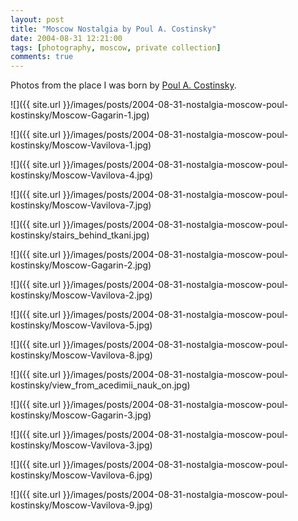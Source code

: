 ```yaml
---
layout: post
title: "Moscow Nostalgia by Poul A. Costinsky"
date: 2004-08-31 12:21:00
tags: [photography, moscow, private collection]
comments: true
---
```

Photos from the place I was born by [Poul A. Costinsky](http://www.polyrealism.com).

![]({{ site.url }}/images/posts/2004-08-31-nostalgia-moscow-poul-kostinsky/Moscow-Gagarin-1.jpg)

![]({{ site.url }}/images/posts/2004-08-31-nostalgia-moscow-poul-kostinsky/Moscow-Vavilova-1.jpg)

![]({{ site.url }}/images/posts/2004-08-31-nostalgia-moscow-poul-kostinsky/Moscow-Vavilova-4.jpg)

![]({{ site.url }}/images/posts/2004-08-31-nostalgia-moscow-poul-kostinsky/Moscow-Vavilova-7.jpg)

![]({{ site.url }}/images/posts/2004-08-31-nostalgia-moscow-poul-kostinsky/stairs_behind_tkani.jpg)

![]({{ site.url }}/images/posts/2004-08-31-nostalgia-moscow-poul-kostinsky/Moscow-Gagarin-2.jpg)

![]({{ site.url }}/images/posts/2004-08-31-nostalgia-moscow-poul-kostinsky/Moscow-Vavilova-2.jpg)

![]({{ site.url }}/images/posts/2004-08-31-nostalgia-moscow-poul-kostinsky/Moscow-Vavilova-5.jpg)

![]({{ site.url }}/images/posts/2004-08-31-nostalgia-moscow-poul-kostinsky/Moscow-Vavilova-8.jpg)

![]({{ site.url }}/images/posts/2004-08-31-nostalgia-moscow-poul-kostinsky/view_from_acedimii_nauk_on.jpg)

![]({{ site.url }}/images/posts/2004-08-31-nostalgia-moscow-poul-kostinsky/Moscow-Gagarin-3.jpg)

![]({{ site.url }}/images/posts/2004-08-31-nostalgia-moscow-poul-kostinsky/Moscow-Vavilova-3.jpg)

![]({{ site.url }}/images/posts/2004-08-31-nostalgia-moscow-poul-kostinsky/Moscow-Vavilova-6.jpg)

![]({{ site.url }}/images/posts/2004-08-31-nostalgia-moscow-poul-kostinsky/Moscow-Vavilova-9.jpg)
